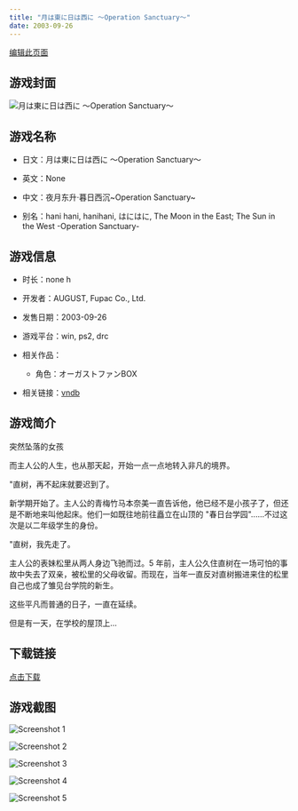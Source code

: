 ```yaml
---
title: "月は東に日は西に ～Operation Sanctuary～"
date: 2003-09-26
---
```

[编辑此页面](https://github.com/ACG-3/ADV3-source/blob/main/source/_posts/%E6%9C%88%E3%81%AF%E6%9D%B1%E3%81%AB%E6%97%A5%E3%81%AF%E8%A5%BF%E3%81%AB%20%EF%BD%9EOperation%20Sanctuary%EF%BD%9E.md)

## 游戏封面

![月は東に日は西に ～Operation Sanctuary～](https%3A//pan.timero.xyz/onedrive/img_lib_001/%E6%9C%88%E3%81%AF%E6%9D%B1%E3%81%AB%E6%97%A5%E3%81%AF%E8%A5%BF%E3%81%AB%20%EF%BD%9EOperation%20Sanctuary%EF%BD%9E_cover.avif)


## 游戏名称

- 日文：月は東に日は西に ～Operation Sanctuary～
- 英文：None
- 中文：夜月东升·暮日西沉~Operation Sanctuary~

- 别名：hani hani, hanihani, はにはに, The Moon in the East; The Sun in the West -Operation Sanctuary-


## 游戏信息

- 时长：none h
- 开发者：AUGUST, Fupac Co., Ltd.
- 发售日期：2003-09-26
- 游戏平台：win, ps2, drc
- 相关作品：
   - 角色：オーガストファンBOX

- 相关链接：[vndb](https://vndb.org/v80)


## 游戏简介

突然坠落的女孩

而主人公的人生，也从那天起，开始一点一点地转入非凡的境界。

"直树，再不起床就要迟到了。

新学期开始了。主人公的青梅竹马本奈美一直告诉他，他已经不是小孩子了，但还是不断地来叫他起床。他们一如既往地前往矗立在山顶的 "春日台学园"......不过这次是以二年级学生的身份。

"直树，我先走了。

主人公的表妹松里从两人身边飞驰而过。5 年前，主人公久住直树在一场可怕的事故中失去了双亲，被松里的父母收留。而现在，当年一直反对直树搬进来住的松里自己也成了雏见台学院的新生。

这些平凡而普通的日子，一直在延续。

但是有一天，在学校的屋顶上...




## 下载链接

[点击下载](https://pan.timero.xyz/onedrive/adv_lib_001/%E6%9C%88%E3%81%AF%E6%9D%B1%E3%81%AB%E6%97%A5%E3%81%AF%E8%A5%BF%E3%81%AB%20%EF%BD%9EOperation%20Sanctuary%EF%BD%9E)


## 游戏截图


![Screenshot 1](https%3A//pan.timero.xyz/onedrive/img_lib_001/%E6%9C%88%E3%81%AF%E6%9D%B1%E3%81%AB%E6%97%A5%E3%81%AF%E8%A5%BF%E3%81%AB%20%EF%BD%9EOperation%20Sanctuary%EF%BD%9E_Screenshot_1.avif)

![Screenshot 2](https%3A//pan.timero.xyz/onedrive/img_lib_001/%E6%9C%88%E3%81%AF%E6%9D%B1%E3%81%AB%E6%97%A5%E3%81%AF%E8%A5%BF%E3%81%AB%20%EF%BD%9EOperation%20Sanctuary%EF%BD%9E_Screenshot_2.avif)

![Screenshot 3](https%3A//pan.timero.xyz/onedrive/img_lib_001/%E6%9C%88%E3%81%AF%E6%9D%B1%E3%81%AB%E6%97%A5%E3%81%AF%E8%A5%BF%E3%81%AB%20%EF%BD%9EOperation%20Sanctuary%EF%BD%9E_Screenshot_3.avif)

![Screenshot 4](https%3A//pan.timero.xyz/onedrive/img_lib_001/%E6%9C%88%E3%81%AF%E6%9D%B1%E3%81%AB%E6%97%A5%E3%81%AF%E8%A5%BF%E3%81%AB%20%EF%BD%9EOperation%20Sanctuary%EF%BD%9E_Screenshot_4.avif)

![Screenshot 5](https%3A//pan.timero.xyz/onedrive/img_lib_001/%E6%9C%88%E3%81%AF%E6%9D%B1%E3%81%AB%E6%97%A5%E3%81%AF%E8%A5%BF%E3%81%AB%20%EF%BD%9EOperation%20Sanctuary%EF%BD%9E_Screenshot_5.avif)

